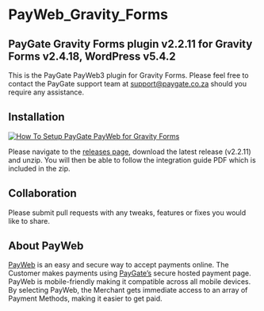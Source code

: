 # PayWeb_Gravity_Forms
## PayGate Gravity Forms plugin v2.2.11 for Gravity Forms v2.4.18, WordPress v5.4.2

This is the PayGate PayWeb3 plugin for Gravity Forms. Please feel free to contact the PayGate support team at support@paygate.co.za should you require any assistance.

## Installation
[![How To Setup PayGate PayWeb for Gravity Forms](https://www.appinlet.com/wp-content/uploads/2018/09/Gravity-Forms-Integration.jpg)](https://www.youtube.com/watch?v=r5nx1EfyOlo "How To Setup PayGate PayWeb for Gravity Forms")

Please navigate to the [releases page](https://github.com/PayGate/PayWeb_Gravity_Forms/releases), download the latest release (v2.2.11) and unzip. You will then be able to follow the integration guide PDF which is included in the zip.

## Collaboration

Please submit pull requests with any tweaks, features or fixes you would like to share.

## About PayWeb

[PayWeb](https://www.paygate.co.za/paygate-products/payweb/) is an easy and secure way to accept payments online. The Customer makes payments using [PayGate’s](https://www.paygate.co.za/) secure hosted payment page. PayWeb is mobile-friendly making it compatible across all mobile devices. By selecting PayWeb, the Merchant gets immediate access to an array of Payment Methods, making it easier to get paid.
